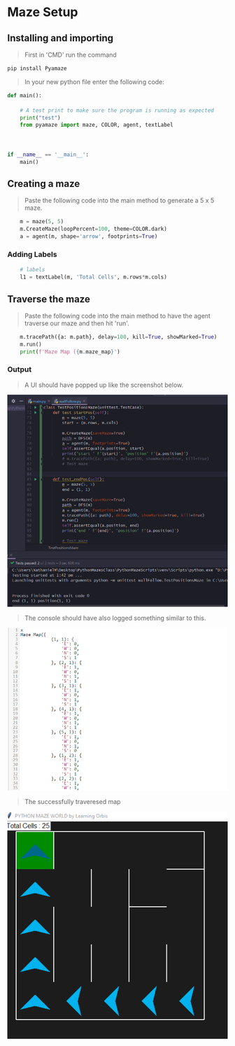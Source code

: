 # __Maze Setup__

## Installing and importing

> First in 'CMD' run the command
```py
pip install Pyamaze
```

> In your new python file enter the following code:

```py
def main():

	# A test print to make sure the program is running as expected
	print("test")
	from pyamaze import maze, COLOR, agent, textLabel



if __name__ == '__main__':
	main()
```

## Creating a maze

> Paste the following code into the main method to generate a 5 x 5 maze.
```py
    m = maze(5, 5)
    m.CreateMaze(loopPercent=100, theme=COLOR.dark)
    a = agent(m, shape='arrow', footprints=True)
```

### Adding Labels


```py
    # labels
    l1 = textLabel(m, 'Total Cells', m.rows*m.cols)
```

## Traverse the maze
> Paste the following code into the main method to have the agent traverse our maze and then hit 'run'.

```py
    m.tracePath({a: m.path}, delay=100, kill=True, showMarked=True)
    m.run()
    print(f'Maze Map ({m.maze_map}')
```

### Output
> A UI should have popped up like the screenshot below.

![MazeTest](Assets\maze.png)

> The console should have also logged something similar to this.

![MazeLog](Assets\123.png)

> The successfully traveresed map

![MazeTest](Assets\Mazetest.png)